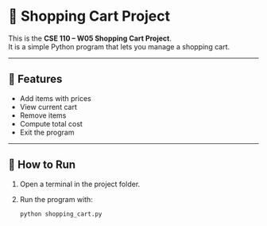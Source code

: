 # 🛒 Shopping Cart Project

This is the **CSE 110 – W05 Shopping Cart Project**.  
It is a simple Python program that lets you manage a shopping cart.

---

## 📌 Features

- Add items with prices
- View current cart
- Remove items
- Compute total cost
- Exit the program

---

## 🚀 How to Run

1. Open a terminal in the project folder.
2. Run the program with:

   ```bash
   python shopping_cart.py
   ```
